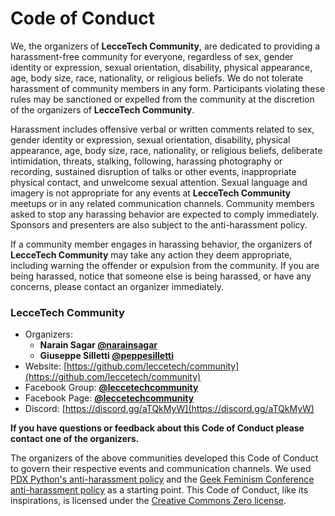 # Code of Conduct

We, the organizers of **LecceTech Community**, are dedicated to providing a
harassment-free community for everyone, regardless of sex, gender identity or
expression, sexual orientation, disability, physical appearance, age, body
size, race, nationality, or religious beliefs. We do not tolerate harassment of
community members in any form. Participants violating these rules may be
sanctioned or expelled from the community at the discretion of the organizers
of **LecceTech Community**.

Harassment includes offensive verbal or written comments related to sex, gender
identity or expression, sexual orientation, disability, physical appearance,
age, body size, race, nationality, or religious beliefs, deliberate
intimidation, threats, stalking, following, harassing photography or recording,
sustained disruption of talks or other events, inappropriate physical contact,
and unwelcome sexual attention. Sexual language and imagery is not appropriate
for any events at **LecceTech Community** meetups or in any related
communication channels. Community members asked to stop any harassing behavior
are expected to comply immediately. Sponsors and presenters are also subject to
the anti-harassment policy.

If a community member engages in harassing behavior, the organizers of
**LecceTech Community** may take any action they deem appropriate, including
warning the offender or expulsion from the community. If you are being
harassed, notice that someone else is being harassed, or have any concerns,
please contact an organizer immediately.

### **LecceTech Community**

* Organizers: 
  * **Narain Sagar [@narainsagar](https://twitter.com/narainsagar)**
  * **Giuseppe Silletti [@peppesilletti](https://github.com/peppesilletti)**
* Website: [https://github.com/leccetech/community](https://github.com/leccetech/community)
* Facebook Group: **[@leccetechcommunity](https://facebook.com/groups/leccetechcommunity/)**
* Facebook Page: **[@leccetechcommunity](https://facebook.com/leccetechcommunity/)**
* Discord: [https://discord.gg/aTQkMyW](https://discord.gg/aTQkMyW)

**If you have questions or feedback about this Code of Conduct please contact
one of the organizers.**

The organizers of the above communities developed this Code of Conduct to
govern their respective events and communication channels. We used [PDX
Python's anti-harassment policy](http://www.meetup.com/pdxpython/pages/Code_of_Conduct/)
and the [Geek Feminism Conference anti-harassment policy](http://geekfeminism.wikia.com/wiki/Conference_anti-harassment/Policy)
as a starting point. This Code of Conduct, like its inspirations, is licensed under
the [Creative Commons Zero license](http://creativecommons.org/publicdomain/zero/1.0/).